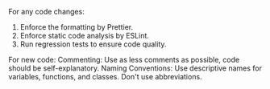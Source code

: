 For any code changes:
1. Enforce the formatting by Prettier.
2. Enforce static code analysis by ESLint.
3. Run regression tests to ensure code quality.

For new code:
Commenting: Use as less comments as possible, code should be self-explanatory.
Naming Conventions: Use descriptive names for variables, functions, and classes. Don't use abbreviations.
